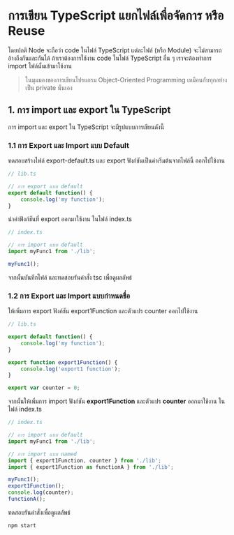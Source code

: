 
# การเขียน TypeScript แยกไฟล์เพื่อจัดการ หรือ Reuse

โดยปกติ Node จะถือว่า code ในไฟล์ TypeScript แต่ละไฟล์ (หรือ Module) จะไม่สามารถอ้างถึงกันและกันได้ ถ้าเราต้องการใช้งาน code ในไฟล์ TypeScript อื่น ๆ เราจะต้องทำการ import ไฟล์นั้นเข้ามาใช้งาน 

> ในมุมมองของการเขียนโปรแกรม Object-Oriented Programming เหมือนกับทุกอย่างเป็น private นั่นเอง

## 1. การ import และ export ใน TypeScript

การ import และ export ใน TypeScript จะมีรูปแบบการเขียนดังนี้

### 1.1 การ Export และ Import แบบ Default

ทดสอบสร้างไฟล์ export-default.ts และ export ฟังก์ชันเป็นค่าเริ่มต้นจากไฟล์นี้ ออกไปใช้งาน

```ts
// lib.ts

// การ export แบบ default
export default function() {
    console.log('my function');
}
```

นำค่าฟังก์ชันที่ export ออกมาใช้งาน ในไฟล์ index.ts

```ts
// index.ts

// การ import แบบ default
import myFunc1 from './lib';

myFunc1();
```

จากนั้นบันทึกไฟล์ และทดสอบรันคำสั่ง tsc เพื่อดูผลลัพธ์


### 1.2 การ Export และ Import แบบกำหนดชื่อ

ให้เพิ่มการ export ฟังก์ชัน export1Function และตัวแปร counter ออกไปใช้งาน

```ts
// lib.ts

export default function() {
    console.log('my function');
}

export function export1Function() {
    console.log('export1 function');
}

export var counter = 0;
```

จากนั้นให้เพิ่มการ import ฟังก์ชัน **export1Function** และตัวแปร **counter** ออกมาใช้งาน ในไฟล์ index.ts

```ts
// index.ts

// การ import แบบ default
import myFunc1 from './lib';

// การ import แบบ named
import { export1Function, counter } from './lib';
import { export1Function as functionA } from './lib';

myFunc1();
export1Function();
console.log(counter);
functionA();
```

ทดสอบรันคำสั่งเพื่อดูผลลัพธ์

```bash
ืnpm start
```


